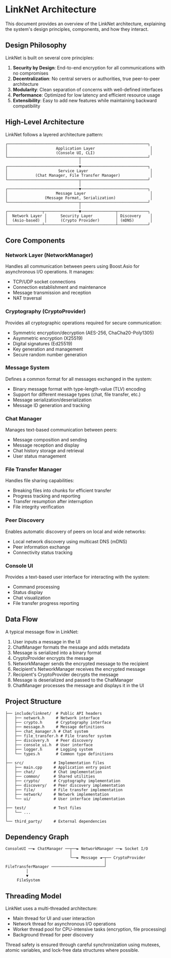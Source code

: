 # LinkNet Architecture

This document provides an overview of the LinkNet architecture, explaining the system's design principles, components, and how they interact.

## Design Philosophy

LinkNet is built on several core principles:

1. **Security by Design**: End-to-end encryption for all communications with no compromises
2. **Decentralization**: No central servers or authorities, true peer-to-peer architecture
3. **Modularity**: Clean separation of concerns with well-defined interfaces
4. **Performance**: Optimized for low latency and efficient resource usage
5. **Extensibility**: Easy to add new features while maintaining backward compatibility

## High-Level Architecture

LinkNet follows a layered architecture pattern:

```
┌─────────────────────────────────────────────────────────────┐
│                     Application Layer                        │
│                     (Console UI, CLI)                        │
└───────────────────────────────┬─────────────────────────────┘
                                │
┌───────────────────────────────▼─────────────────────────────┐
│                      Service Layer                           │
│            (Chat Manager, File Transfer Manager)             │
└───────────────────────────────┬─────────────────────────────┘
                                │
┌───────────────────────────────▼─────────────────────────────┐
│                     Message Layer                            │
│                (Message Format, Serialization)               │
└───────────────────────────────┬─────────────────────────────┘
                                │
┌───────────────┬───────────────▼───────────────┬─────────────┐
│  Network Layer │      Security Layer          │ Discovery    │
│  (Asio-based)  │      (Crypto Provider)       │ (mDNS)       │
└───────────────┴───────────────────────────────┴─────────────┘
```

## Core Components

### Network Layer (NetworkManager)

Handles all communication between peers using Boost.Asio for asynchronous I/O operations. It manages:
- TCP/UDP socket connections
- Connection establishment and maintenance
- Message transmission and reception
- NAT traversal

### Cryptography (CryptoProvider)

Provides all cryptographic operations required for secure communication:
- Symmetric encryption/decryption (AES-256, ChaCha20-Poly1305)
- Asymmetric encryption (X25519)
- Digital signatures (Ed25519)
- Key generation and management
- Secure random number generation

### Message System

Defines a common format for all messages exchanged in the system:
- Binary message format with type-length-value (TLV) encoding
- Support for different message types (chat, file transfer, etc.)
- Message serialization/deserialization
- Message ID generation and tracking

### Chat Manager

Manages text-based communication between peers:
- Message composition and sending
- Message reception and display
- Chat history storage and retrieval
- User status management

### File Transfer Manager

Handles file sharing capabilities:
- Breaking files into chunks for efficient transfer
- Progress tracking and reporting
- Transfer resumption after interruption
- File integrity verification

### Peer Discovery

Enables automatic discovery of peers on local and wide networks:
- Local network discovery using multicast DNS (mDNS)
- Peer information exchange
- Connectivity status tracking

### Console UI

Provides a text-based user interface for interacting with the system:
- Command processing
- Status display
- Chat visualization
- File transfer progress reporting

## Data Flow

A typical message flow in LinkNet:

1. User inputs a message in the UI
2. ChatManager formats the message and adds metadata
3. Message is serialized into a binary format
4. CryptoProvider encrypts the message
5. NetworkManager sends the encrypted message to the recipient
6. Recipient's NetworkManager receives the encrypted message
7. Recipient's CryptoProvider decrypts the message
8. Message is deserialized and passed to the ChatManager
9. ChatManager processes the message and displays it in the UI

## Project Structure

```
├── include/linknet/  # Public API headers
│   ├── network.h     # Network interface
│   ├── crypto.h      # Cryptography interface
│   ├── message.h     # Message definitions
│   ├── chat_manager.h # Chat system
│   ├── file_transfer.h # File transfer system
│   ├── discovery.h   # Peer discovery
│   ├── console_ui.h  # User interface
│   ├── logger.h      # Logging system
│   └── types.h       # Common type definitions
│
├── src/             # Implementation files
│   ├── main.cpp     # Application entry point
│   ├── chat/        # Chat implementation
│   ├── common/      # Shared utilities
│   ├── crypto/      # Cryptography implementation
│   ├── discovery/   # Peer discovery implementation
│   ├── file/        # File transfer implementation
│   ├── network/     # Network implementation
│   └── ui/          # User interface implementation
│
├── test/            # Test files
│   └── ...
│
└── third_party/     # External dependencies
```

## Dependency Graph

```
ConsoleUI ──► ChatManager ──┬──► NetworkManager ──► Socket I/O
                            │
                            └──► Message ◄─┬── CryptoProvider
                                           │
FileTransferManager ───────────────────────┘
         │
         ▼
     FileSystem
```

## Threading Model

LinkNet uses a multi-threaded architecture:
- Main thread for UI and user interaction
- Network thread for asynchronous I/O operations
- Worker thread pool for CPU-intensive tasks (encryption, file processing)
- Background thread for peer discovery

Thread safety is ensured through careful synchronization using mutexes, atomic variables, and lock-free data structures where possible.
